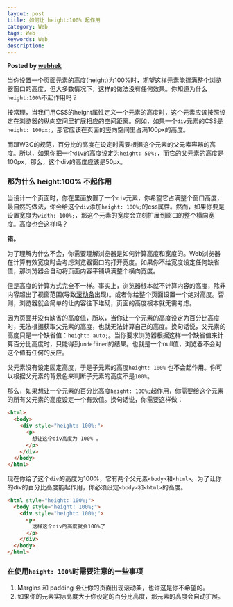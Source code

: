 ```yaml
---  
layout: post  
title: 如何让 height:100% 起作用  
category: Web  
tags: Web  
keywords: Web  
description: 
---  
```


__Posted by [webhek](http://www.webhek.com/post/css-100-percent-height.html)__  


当你设置一个页面元素的高度(height)为100%时，期望这样元素能撑满整个浏览器窗口的高度，但大多数情况下，这样的做法没有任何效果。你知道为什么`height:100%`不起作用吗？

按常理，当我们用CSS的height属性定义一个元素的高度时，这个元素应该按照设定在浏览器的纵向空间里扩展相应的空间距离。例如，如果一个`div`元素的CSS是`height: 100px;`，那它应该在页面的竖向空间里占满100px的高度。

而跟W3C的规范，百分比的高度在设定时需要根据这个元素的父元素容器的高度。所以，如果你把一个`div`的高度设定为`height: 50%;`，而它的父元素的高度是100px，那么，这个div的高度应该是50px。

### 那为什么 height:100% 不起作用

当设计一个页面时，你在里面放置了一个`div`元素，你希望它占满整个窗口高度，最自然的做法，你会给这个`div`添加`height: 100%;`的css属性。然而，如果你要是设置宽度为`width: 100%;`，那这个元素的宽度会立刻扩展到窗口的整个横向宽度。高度也会这样吗？

**错。**

为了理解为什么不会，你需要理解浏览器是如何计算高度和宽度的。Web浏览器在计算有效宽度时会考虑浏览器窗口的打开宽度。如果你不给宽度设定任何缺省值，那浏览器会自动将页面内容平铺填满整个横向宽度。

但是高度的计算方式完全不一样。事实上，浏览器根本就不计算内容的高度，除非内容超出了视窗范围(导致[滚动条](http://www.webhek.com/scrollbar)出现)。或者你给整个页面设置一个绝对高度。否则，浏览器就会简单的让内容往下堆砌，页面的高度根本就无需考虑。

因为页面并没有缺省的高度值，所以，当你让一个元素的高度设定为百分比高度时，无法根据获取父元素的高度，也就无法计算自己的高度。换句话说，父元素的高度只是一个缺省值：`height: auto;`。当你要求浏览器根据这样一个缺省值来计算百分比高度时，只能得到`undefined`的结果。也就是一个null值，浏览器不会对这个值有任何的反应。

父元素没有设定固定高度，于是子元素的高度`height: 100%` 也不会起作用。你可以根据父元素的背景色来判断子元素的高度不是`100%`。

那么，如果想让一个元素的百分比高度`height: 100%;`起作用，你需要给这个元素的所有父元素的高度设定一个有效值。换句话说，你需要这样做：

```html  
<html>
  <body>
    <div style="height: 100%;">
      <p>
        想让这个div高度为 100% 。
      </p>
    </div>
  </body>
</html>
```  

现在你给了这个`div`的高度为100%，它有两个父元素`<body>`和`<html>`。为了让你的div的百分比高度能起作用，你必须设定`<body>`和`<html>`的高度。

```html  
<html style="height: 100%;">
  <body style="height: 100%;">
    <div style="height: 100%;">
      <p>
        这样这个div的高度就会100%了
      </p>
    </div>
  </body>
</html>
```  

### 在使用`height: 100%`时需要注意的一些事项  
1. Margins 和 padding 会让你的页面出现滚动条，也许这是你不希望的。  
2. 如果你的元素实际高度大于你设定的百分比高度，那元素的高度会自动扩展。  







